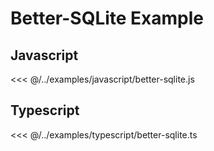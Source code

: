 # Better-SQLite Example

## Javascript

<<< @/../examples/javascript/better-sqlite.js

## Typescript

<<< @/../examples/typescript/better-sqlite.ts
